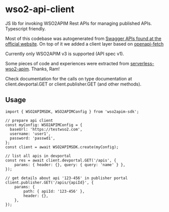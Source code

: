 # wso2-api-client

JS lib for invoking WSO2APIM Rest APIs for managing published APIs. Typescript friendly.

Most of this codebase was autogenerated from [Swagger APIs found at the official website](https://apim.docs.wso2.com/en/3.2.0/develop/product-apis/overview/). On top of it we added a client layer based on [openapi-fetch](https://github.com/drwpow/openapi-typescript)

Currently only WSO2APIM v3 is supported (API spec v1).

Some pieces of code and experiences were extracted from [serverless-wso2-apim](https://github.com/ramgrandhi/serverless-wso2-apim). Thanks, Ram!

Check documentation for the calls on type documentation at client.devportal.GET or client.publisher.GET (and other methods).

## Usage

```
import { WSO2APIMSDK, WSO2APIMConfig } from 'wso2apim-sdk';

// prepare api client
const myConfig: WSO2APIMConfig = {
  baseUrl: 'https://testwso2.com',
  username: 'user1',
  password: 'passwd1',
};
const client = await WSO2APIMSDK.create(myConfig);

// list all apis in devportal
const res = await client.devportal.GET('/apis', {
    params: { header: {}, query: { query: 'name' } },
});

// get details about api '123-456' in publisher portal
client.publisher.GET('/apis/{apiId}', {
    params: {
        path: { apiId: '123-456' },
        header: {},
    },
});
```

